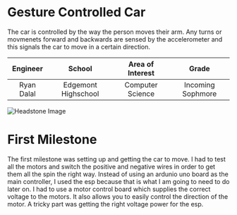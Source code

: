 ﻿# Gesture Controlled Car
The car is controlled by the way the person moves their arm.  Any turns or movmenets forward and backwards are sensed by the accelerometer and this signals the car to move in a certain direction.

| **Engineer** | **School** | **Area of Interest** | **Grade** |
|:--:|:--:|:--:|:--:|
| Ryan Dalal | Edgemont Highschool | Computer Science | Incoming Sophmore

![Headstone Image](https://bluestampengineering.com/wp-content/uploads/2016/05/improve.jpg)
  
# First Milestone
  

The first milestone was setting up and getting the car to move.  I had to test all the motors and switch the positive and negative wires in order to get them all the spin the right way.  Instead of using an ardunio uno board as the main controller, I used the esp because that is what I am going to need to do later on.  I had to use a motor control board which supplies the correct voltage to the motors.  It also allows you to easily control the direction of the motor.  A tricky part was getting the right voltage power for the esp.


